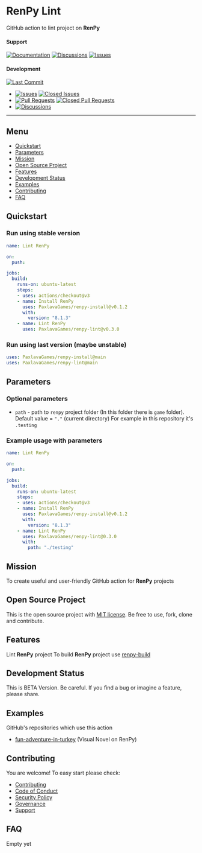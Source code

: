 # RenPy Lint

GitHub action to lint project on **RenPy** 

#### Support
[![Documentation](https://img.shields.io/badge/docs-0094FF.svg)][documentation_path]
[![Discussions](https://img.shields.io/badge/discussions-ff0068.svg)](https://github.com/PaxlavaGames/renpy-lint/discussions/)
[![Issues](https://img.shields.io/badge/issues-11AE13.svg)](https://github.com/PaxlavaGames/renpy-lint/issues/)

#### Development
[![Last Commit](https://img.shields.io/github/last-commit/PaxlavaGames/renpy-lint/main
)](https://github.com/PaxlavaGames/renpy-lint)
- [![Issues](https://img.shields.io/github/issues/PaxlavaGames/renpy-lint
)](https://github.com/PaxlavaGames/renpy-lint/issues/)
[![Closed Issues](https://img.shields.io/github/issues-closed/PaxlavaGames/renpy-lint
)](https://github.com/PaxlavaGames/renpy-lint/issues/)
- [![Pull Requests](https://img.shields.io/github/issues-pr/PaxlavaGames/renpy-lint
)](https://github.com/PaxlavaGames/renpy-lint/pulls)
[![Closed Pull Requests](https://img.shields.io/github/issues-pr-closed-raw/PaxlavaGames/renpy-lint
)](https://github.com/PaxlavaGames/renpy-lint/pulls)
- [![Discussions](https://img.shields.io/github/discussions/PaxlavaGames/renpy-lint
)](https://github.com/PaxlavaGames/renpy-lint/discussions/)

[//]: # (#### Repository Stats)

[//]: # ([![Stars]&#40;https://img.shields.io/github/stars/PaxlavaGames/renpy-lint)

[//]: # (&#41;]&#40;https://github.com/PaxlavaGames/renpy-lint&#41;)

[//]: # ([![Contributors]&#40;https://img.shields.io/github/contributors/PaxlavaGames/renpy-lint)

[//]: # (&#41;]&#40;https://github.com/PaxlavaGames/renpy-lintgraphs/contributors&#41;)

[//]: # ([![Forks]&#40;https://img.shields.io/github/forks/PaxlavaGames/renpy-lint)

[//]: # (&#41;]&#40;https://github.com/PaxlavaGames/renpy-lint&#41;)

<hr>

## Menu

- [Quickstart](#quickstart)
- [Parameters](#parameters)
- [Mission](#mission)
- [Open Source Project](#open-source-project)
- [Features](#features)
- [Development Status](#development-status)
- [Examples](#examples)
- [Contributing](#contributing)
- [FAQ](#faq)

## Quickstart

### Run using stable version

```yaml
name: Lint RenPy

on:
  push:

jobs:
  build:
    runs-on: ubuntu-latest
    steps:
    - uses: actions/checkout@v3
    - name: Install RenPy
      uses: PaxlavaGames/renpy-install@v0.1.2
      with:
        version: "8.1.3"
    - name: Lint RenPy
      uses: PaxlavaGames/renpy-lint@v0.3.0
```

### Run using last version (maybe unstable)

```yaml
uses: PaxlavaGames/renpy-install@main
uses: PaxlavaGames/renpy-lint@main
```

## Parameters

### Optional parameters

- `path` - path to `renpy` project folder (In this folder there is `game` folder). Default value = `"."` (current directory)  For example in this repository it's `.testing`

### Example usage with parameters

```yaml
name: Lint RenPy

on:
  push:

jobs:
  build:
    runs-on: ubuntu-latest
    steps:
    - uses: actions/checkout@v3
    - name: Install RenPy
      uses: PaxlavaGames/renpy-install@v0.1.2
      with:
        version: "8.1.3"
    - name: Lint RenPy
      uses: PaxlavaGames/renpy-lint@0.3.0
      with:
        path: "./testing"
```

## Mission

To create useful and user-friendly GitHub action for **RenPy** projects

## Open Source Project

This is the open source project with [MIT license](LICENSE). 
Be free to use, fork, clone and contribute.

## Features

Lint **RenPy** project
To build **RenPy** project use [renpy-build](https://github.com/marketplace/actions/renpy-build)

## Development Status

This is BETA Version. Be careful. If you find a bug or imagine a feature, please share.

## Examples

GitHub's repositories which use this action
- [fun-adventure-in-turkey](https://github.com/PaxlavaGames/fun-adventure-in-turkey) (Visual Novel on RenPy)

## Contributing

You are welcome! To easy start please check:
- [Contributing](CONTRIBUTING.md)
- [Code of Conduct](https://github.com/PaxlavaGames/fun-adventure-in-turkey?tab=coc-ov-file)
- [Security Policy](https://github.com/PaxlavaGames/fun-adventure-in-turkey?tab=security-ov-file)
- [Governance](GOVERNANCE.md)
- [Support](SUPPORT.md)

## FAQ

Empty yet

[documentation_path]: https://github.com/PaxlavaGames/renpy-lint